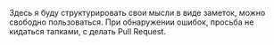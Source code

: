Здесь я буду структурировать свои мысли в виде заметок, можно свободно пользоваться. При обнаружении ошибок, просьба не кидаться тапками, с делать Pull Request.
